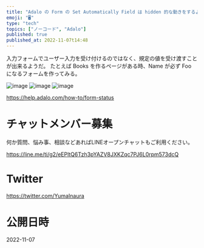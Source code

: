 ```yaml
---
title: "Adalo の Form の Set Automatically Field は hidden 的な動きをするようだ"
emoji: "🖥"
type: "tech"
topics: ["ノーコード", "Adalo"]
published: true
published_at: 2022-11-07t14:48
---
```


入力フォームでユーザー入力を受け付けるのではなく、規定の値を受け渡すことが出来るようだ。
たとえば Books を作るページがある時、Name が必ず Foo になるフォームを作ってみる。

![image](https://user-images.githubusercontent.com/13635059/200234921-e58b3a85-6f7f-45d8-a750-d4462a82b447.png)
![image](https://user-images.githubusercontent.com/13635059/200234928-eda9f621-97c8-40f1-94cb-fa94ff3dbfb1.png)
![image](https://user-images.githubusercontent.com/13635059/200234940-1e82b181-584e-4673-bfb3-9f15cbd35328.png)

https://help.adalo.com/how-to/form-status


# チャットメンバー募集


何か質問、悩み事、相談などあればLINEオープンチャットもご利用ください。

https://line.me/ti/g2/eEPltQ6Tzh3pYAZV8JXKZqc7PJ6L0rpm573dcQ


# Twitter

https://twitter.com/YumaInaura


# 公開日時

2022-11-07
